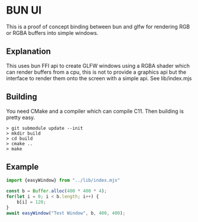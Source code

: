 # BUN UI
This is a proof of concept binding between bun and glfw for rendering RGB or RGBA buffers into simple windows.

## Explanation
This uses bun FFI api to create GLFW windows using a RGBA shader which can render buffers from a cpu, this is not to provide a graphics api but the interface to render them onto the screen
with a simple api. See lib/index.mjs

## Building
You need CMake and a compiler which can compile C11.
Then building is pretty easy.
```
> git submodule update --init
> mkdir build
> cd build
> cmake ..
> make
```

## Example
```js
import {easyWindow} from "../lib/index.mjs"

const b = Buffer.alloc(400 * 400 * 4);
for(let i = 0; i < b.length; i++) {
    b[i] = 120;
}
await easyWindow("Test Window", b, 400, 400);
``` 